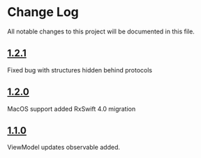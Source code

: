 # Change Log

All notable changes to this project will be documented in this file.

## [1.2.1](https://github.com/sinarionn/ReusableView/releases/tag/1.2.1)

Fixed bug with structures hidden behind protocols


## [1.2.0](https://github.com/sinarionn/ReusableView/releases/tag/1.2.0)

MacOS support added
RxSwift 4.0 migration


## [1.1.0](https://github.com/sinarionn/ReusableView/releases/tag/1.1.0)

ViewModel updates observable added.
